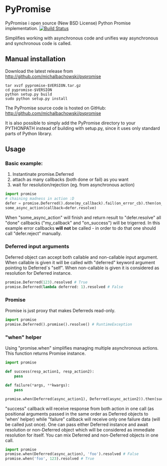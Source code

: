 PyPromise
=========

PyPromise i open source (New BSD License) Python Promise implementation. [![Build Status](https://travis-ci.org/michalbachowski/pypromise.png?branch=master)](https://travis-ci.org/michalbachowski/pypromise)

Simplifies working with asynchronous code and unifies way asynchronous and synchronous code is called.

Manual installation
-------------------

Download the latest release from http://github.com/michalbachowski/pypromise

    tar xvzf pypromise-$VERSION.tar.gz
    cd pypromise-$VERSION
    python setup.py build
    sudo python setup.py install

The PyPromise source code is hosted on GitHub: http://github.com/michalbachowski/pypromise

It is also possible to simply add the PyPromise directory to your PYTHONPATH instead of building with setup.py,
since it uses only standard parts of Python library.

Usage
-----

### Basic example:

1. Instantinate promise.Deferred 
2. attach as many callbacks (both done or fail) as you want
3. wait for resolution/rejection (eg. from asynchronous action)

```python
import promise
# chaining madness in action :D
defer = promise.Deferred().done(my_callback).fail(on_error_cb).then(on_success, other_on_error_cb)
some_async_action(callback=defer.resolve)
```

When "some_async_action" will finish and return result to "defer.resolve" all "done" callbacks ("my_callback" and "on_success") will be trigerred. In this example error callbacks **will not** be called - in order to do that one should call "defer.reject" manually.

### Deferred input arguments

Deferred object can accept both callable and non-callable input argument. When callable is given it will be called with "deferred" keyword argument pointing to Deferred`s "self". When non-callable is given it is considered as resolution for Deferred instance.

```python
promise.Deferred(123).resolved # True
promise.Deferred(lambda deferred: 1).resolved # False
```

### Promise

Promise is just proxy that makes Deferreds read-only.

```python
import promise
promise.Deferred().promise().resolve() # RuntimeException
```

### "when" helper

Using "promise.when" simplifies managing multiple asynchronous actions. This function returns Promise instance.

```python
import promise

def success(resp_action1, resp_action2):
    pass

def failure(*args, **kwargs):
    pass

promise.when(Deferred(async_action1), Deferred(async_action2)).then(success, failure)
```

"success" callback will receive response from both action in one call (as positional arguments passed in the same order as Deferred objects to 'when' helper) while "failure" callback will receive only one failure data (will be called just once).
One can pass either Deferred instance and await resolution or non-Deferred object which will be considered as immediate resolution for itself. You can mix Deferred and non-Deferred objects in one call.

```python
import promise
promise.when(Deferred(async_action), 'foo').resolved # False
promise.when('foo', 123).resolved # True
```

